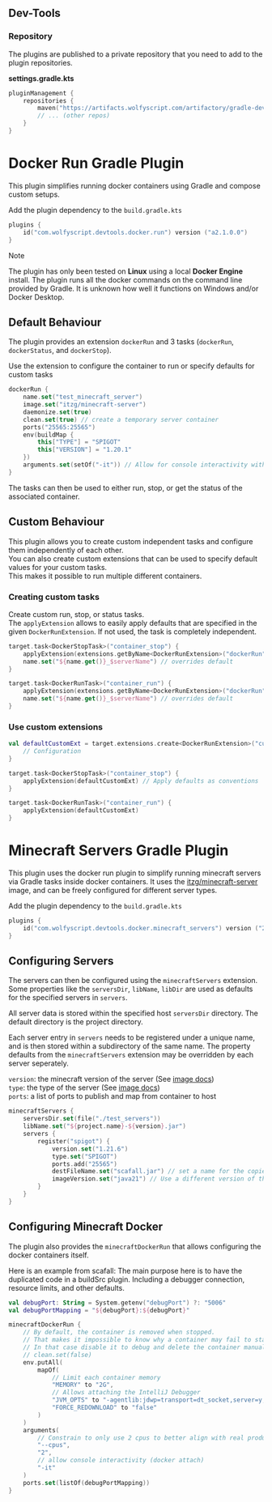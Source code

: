 ## Dev-Tools
### Repository
The plugins are published to a private repository that you need to add to the plugin repositories.  

**settings.gradle.kts** 
```kotlin
pluginManagement {
    repositories {
        maven("https://artifacts.wolfyscript.com/artifactory/gradle-dev")
        // ... (other repos)
    }
}
```

# Docker Run Gradle Plugin
This plugin simplifies running docker containers using Gradle and compose custom setups.

Add the plugin dependency to the `build.gradle.kts`
```kotlin
plugins {
    id("com.wolfyscript.devtools.docker.run") version ("a2.1.0.0")
}
```
> [!note]
> 
> The plugin has only been tested on **Linux** using a local **Docker Engine** install.
> The plugin runs all the docker commands on the command line provided by Gradle.
> It is unknown how well it functions on Windows and/or Docker Desktop.
> 


## Default Behaviour
The plugin provides an extension `dockerRun` and 3 tasks (`dockerRun`, `dockerStatus`, and `dockerStop`). 

Use the extension to configure the container to run or specify defaults for custom tasks
```kotlin
dockerRun {
    name.set("test_minecraft_server")
    image.set("itzg/minecraft-server")
    daemonize.set(true)
    clean.set(true) // create a temporary server container
    ports("25565:25565")
    env(buildMap {
        this["TYPE"] = "SPIGOT"
        this["VERSION"] = "1.20.1"
    })
    arguments.set(setOf("-it")) // Allow for console interactivity with 'docker attach'
}
```
The tasks can then be used to either run, stop, or get the status of the associated container.

## Custom Behaviour
This plugin allows you to create custom independent tasks and configure them independently of each other.  
You can also create custom extensions that can be used to specify default values for your custom tasks.  
This makes it possible to run multiple different containers.  

### Creating custom tasks 
Create custom run, stop, or status tasks.    
The `applyExtension` allows to easily apply defaults that are specified in the given `DockerRunExtension`. 
If not used, the task is completely independent.
```kotlin
target.task<DockerStopTask>("container_stop") {
    applyExtension(extensions.getByName<DockerRunExtension>("dockerRun")) // Apply defaults as conventions
    name.set("${name.get()}_$serverName") // overrides default
}

target.task<DockerRunTask>("container_run") {
    applyExtension(extensions.getByName<DockerRunExtension>("dockerRun")) // Apply defaults as conventions
    name.set("${name.get()}_$serverName") // overrides default
}
```

### Use custom extensions
```kotlin
val defaultCustomExt = target.extensions.create<DockerRunExtension>("customDockerRun").apply {
    // Configuration 
}

target.task<DockerStopTask>("container_stop") {
    applyExtension(defaultCustomExt) // Apply defaults as conventions
}

target.task<DockerRunTask>("container_run") {
    applyExtension(defaultCustomExt)
}

```

# Minecraft Servers Gradle Plugin
This plugin uses the docker run plugin to simplify running minecraft servers via Gradle tasks inside docker containers.
It uses the [itzg/minecraft-server](https://github.com/itzg/docker-minecraft-server) image, and can be freely configured for different server types.

Add the plugin dependency to the `build.gradle.kts`
```kotlin
plugins {
    id("com.wolfyscript.devtools.docker.minecraft_servers") version ("2.0-SNAPSHOT")
}
```
## Configuring Servers
The servers can then be configured using the `minecraftServers` extension.   
Some properties like the `serversDir`, `libName`, `libDir` are used as defaults for the specified servers in `servers`.

All server data is stored within the specified host `serversDir` directory. The default directory is the project directory. 

Each server entry in `servers` needs to be registered under a unique name, and is then stored within a subdirectory of the same name.
The property defaults from the `minecraftServers` extension may be overridden by each server seperately. 

`version`: the minecraft version of the server  (See [image docs](https://docker-minecraft-server.readthedocs.io/en/latest/versions/minecraft/))  
`type`: the type of the server (See [image docs](https://docker-minecraft-server.readthedocs.io/en/latest/types-and-platforms/))  
`ports`: a list of ports to publish and map from container to host 

```kotlin
minecraftServers {
    serversDir.set(file("./test_servers"))
    libName.set("${project.name}-${version}.jar")
    servers {
        register("spigot") {
            version.set("1.21.6")
            type.set("SPIGOT")
            ports.add("25565") 
            destFileName.set("scafall.jar") // set a name for the copied app
            imageVersion.set("java21") // Use a different version of the docker image
        }
    }
}
```

## Configuring Minecraft Docker
The plugin also provides the `minecraftDockerRun` that allows configuring the docker containers itself.

Here is an example from scafall:
The main purpose here is to have the duplicated code in a buildSrc plugin. Including a debugger connection, resource limits, and other defaults.
```kotlin
val debugPort: String = System.getenv("debugPort") ?: "5006"
val debugPortMapping = "${debugPort}:${debugPort}"

minecraftDockerRun {
    // By default, the container is removed when stopped. 
    // That makes it impossible to know why a container may fail to start.
    // In that case disable it to debug and delete the container manually.
    // clean.set(false)
    env.putAll(
        mapOf(
            // Limit each container memory
            "MEMORY" to "2G",
            // Allows attaching the IntelliJ Debugger
            "JVM_OPTS" to "-agentlib:jdwp=transport=dt_socket,server=y,suspend=n,address=*:${debugPort}",
            "FORCE_REDOWNLOAD" to "false"
        )
    )
    arguments(
        // Constrain to only use 2 cpus to better align with real production servers 
        "--cpus",
        "2",
        // allow console interactivity (docker attach)
        "-it"
    )
    ports.set(listOf(debugPortMapping))
}
```


